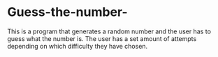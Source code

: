 # Guess-the-number-
This is a program that generates a random number and the user has to guess what the number is. The user has a set amount of attempts depending on which difficulty they have chosen.
